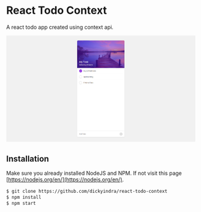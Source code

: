 # React Todo Context

A react todo app created using context api.

![Screenshot React Todo Context App](https://raw.githubusercontent.com/dickyindra/react-todo-context/master/example.png)

## Installation

Make sure you already installed NodeJS and NPM. If not visit this page [https://nodejs.org/en/](https://nodejs.org/en/).

```
$ git clone https://github.com/dickyindra/react-todo-context
$ npm install
$ npm start
```
